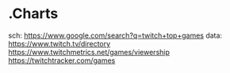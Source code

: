 # .Charts
sch: https://www.google.com/search?q=twitch+top+games data: https://www.twitch.tv/directory https://www.twitchmetrics.net/games/viewership https://twitchtracker.com/games
